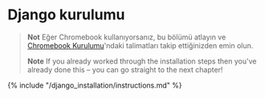 # Django kurulumu

> **Not** Eğer Chromebook kullanıyorsanız, bu bölümü atlayın ve [Chromebook Kurulumu](../chromebook_setup/README.md)'ndaki talimatları takip ettiğinizden emin olun.
> 
> **Note** If you already worked through the installation steps then you've already done this – you can go straight to the next chapter!

{% include "/django_installation/instructions.md" %}